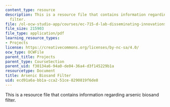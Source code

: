 ```yaml
---
content_type: resource
description: This is a resource file that contains information regarding arsenic biosand
  filter.
file: /ol-ocw-studio-app/courses/ec-715-d-lab-disseminating-innovations-for-the-common-good-spring-2007/ecd91a6abb1acca251ce8290819f6de8_MITEC_715S07_kanchan.pdf
file_size: 215903
file_type: application/pdf
learning_resource_types:
- Projects
license: https://creativecommons.org/licenses/by-nc-sa/4.0/
ocw_type: OCWFile
parent_title: Projects
parent_type: CourseSection
parent_uid: f30134a6-94a0-de04-36a4-d3f145229b1a
resourcetype: Document
title: Arsenic Biosand Filter
uid: ecd91a6a-bb1a-cca2-51ce-8290819f6de8
---
```

This is a resource file that contains information regarding arsenic biosand filter.